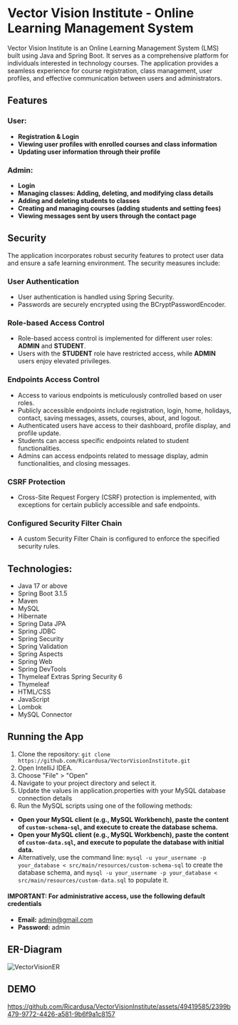 # Vector Vision Institute - Online Learning Management System

Vector Vision Institute is an Online Learning Management System (LMS) built using Java and Spring Boot. It serves as a comprehensive platform for individuals interested in technology courses. 
The application provides a seamless experience for course registration, class management, user profiles, and effective communication between users and administrators.

## Features

### User:

- **Registration & Login**
- **Viewing user profiles with enrolled courses and class information**
- **Updating user information through their profile**

### Admin:

- **Login**
- **Managing classes: Adding, deleting, and modifying class details**
- **Adding and deleting students to classes**
- **Creating and managing courses (adding students and setting fees)**
- **Viewing messages sent by users through the contact page**

## Security

The application incorporates robust security features to protect user data and ensure a safe learning environment. The security measures include:

### User Authentication

- User authentication is handled using Spring Security.
- Passwords are securely encrypted using the BCryptPasswordEncoder.

### Role-based Access Control

- Role-based access control is implemented for different user roles: **ADMIN** and **STUDENT**.
- Users with the **STUDENT** role have restricted access, while **ADMIN** users enjoy elevated privileges.

### Endpoints Access Control

- Access to various endpoints is meticulously controlled based on user roles.
- Publicly accessible endpoints include registration, login, home, holidays, contact, saving messages, assets, courses, about, and logout.
- Authenticated users have access to their dashboard, profile display, and profile update.
- Students can access specific endpoints related to student functionalities.
- Admins can access endpoints related to message display, admin functionalities, and closing messages.

### CSRF Protection

- Cross-Site Request Forgery (CSRF) protection is implemented, with exceptions for certain publicly accessible and safe endpoints.

### Configured Security Filter Chain

- A custom Security Filter Chain is configured to enforce the specified security rules.

## Technologies:

- Java 17 or above
- Spring Boot 3.1.5
- Maven
- MySQL
- Hibernate
- Spring Data JPA
- Spring JDBC
- Spring Security
- Spring Validation
- Spring Aspects
- Spring Web
- Spring DevTools
- Thymeleaf Extras Spring Security 6
- Thymeleaf
- HTML/CSS
- JavaScript
- Lombok
- MySQL Connector

## Running the App

1. Clone the repository: ```git clone https://github.com/Ricardusa/VectorVisionInstitute.git```
2. Open IntelliJ IDEA.
3. Choose "File" > "Open"
4. Navigate to your project directory and select it.
5. Update the values in application.properties with your MySQL database connection details
6. Run the MySQL scripts using one of the following methods:
  - **Open your MySQL client (e.g., MySQL Workbench), paste the content of `custom-schema-sql`, and execute to create the database schema.**
  - **Open your MySQL client (e.g., MySQL Workbench), paste the content of `custom-data.sql`, and execute to populate the database with initial data.**
  - Alternatively, use the command line: `mysql -u your_username -p your_database < src/main/resources/custom-schema-sql` to create the database schema, and `mysql -u your_username -p your_database < src/main/resources/custom-data.sql` to populate it.

#### IMPORTANT: For administrative access, use the following default credentials

  - **Email:** admin@gmail.com
  - **Password:** admin

## ER-Diagram

![VectorVisionER](https://github.com/Ricardusa/VectorVisionInstitute/assets/49419585/d4944662-9650-4fd6-b5c7-b0df24587370)

## DEMO

https://github.com/Ricardusa/VectorVisionInstitute/assets/49419585/2399b479-9772-4426-a581-9b6f9a1c8157

